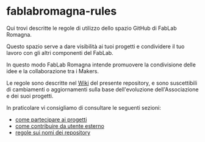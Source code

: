# fablabromagna-rules

Qui trovi descritte le regole di utilizzo dello spazio GitHub di FabLab Romagna.

Questo spazio serve a dare visibilità ai tuoi progetti e condividere il tuo lavoro con gli altri componenti del FabLab. 

In questo modo FabLab Romagna intende promuovere la condivisione delle idee e la collaborazione tra i Makers.


Le regole sono descritte nel [Wiki](https://github.com/fablabromagna-org/fablabromagna-rules/wiki) del presente repository, e sono suscettibili di cambiamenti o aggiornamenti sulla base dell'evoluzione dell'Associazione e dei suoi progetti.

In praticolare vi consigliamo di consultare le seguenti sezioni:

* [come partecipare ai progetti](https://github.com/fablabromagna-org/fablabromagna-rules/wiki/come-partecipare-ai-progetti)
* [come contribuire da utente esterno](https://github.com/fablabromagna-org/fablabromagna-rules/wiki/contribuire-da-esterno)
* [regole sui nomi dei repository](https://github.com/fablabromagna-org/fablabromagna-rules/wiki/regole-nomi-repository)

